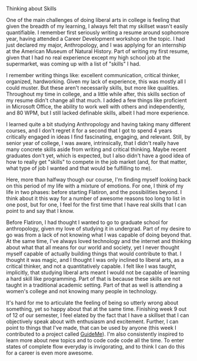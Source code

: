 Thinking about Skills

One of the main challenges of doing liberal arts in college is feeling that given the breadth of my learning, I always felt that my skillset wasn't easily quantifiable. I remember first seriously writing a resume around sophomore year, having attended a Career Development workshop on the topic. I had just declared my major, Anthropology, and I was applying for an internship at the American Museum of Natural History. Part of writing my first resume, given that I had no real experience except my high school job at the supermarket, was coming up with a list of "skills" I had. 

I remember writing things like: excellent communication, critical thinker, organized, hardworking. Given my lack of experience, this was mostly all I could muster. But these aren't necessarily skills, but more like qualities. Throughout my time in college, and a little while after, this skills section of my resume didn't change all that much. I added a few things like proficient in Microsoft Office, the ability to work well with others and independently, and 80 WPM, but I still lacked definable skills, albeit I had more experience.

I learned quite a bit studying Anthropology and having taking many different courses, and I don't regret it for a second that I got to spend 4 years critically engaged in ideas I find fascinating, engaging, and relevant. Still, by senior year of college, I was aware, intrinsically, that I didn't really have many concrete skills aside from writing and critical thinking. Maybe recent graduates don't yet, which is expected, but I also didn't have a good idea of how to really get "skills" to compete in the job market (and, for that matter, what type of job I wanted and that would be fulfilling to me).

Here, more than halfway though our course, I'm finding myself looking back on this period of my life with a mixture of emotions. For one, I think of my life in two phases: before starting Flatiron, and the possibilities beyond. I think about it this way for a number of awesome reasons too long to list in one post, but for one, I feel for the first time that I have real skills that I can point to and say that I know. 

Before Flatiron, I had thought I wanted to go to graduate school for anthropology, given my love of studying it in undergrad. Part of my desire to go was from a lack of not knowing what I was capable of doing beyond that. At the same time, I've always loved technology and the internet and thinking about what that all means for our world and society, yet I never thought myself capable of actually building things that would contribute to that. I thought it was magic, and I thought I was only inclined to liberal arts, as a critical thinker, and not a quantitatively capable. I felt like I was taught, implicitly, that studying liberal arts meant I would not be capable of learning a hard skill like programming. Part of that is because these skills are not taught in a traditional academic setting. Part of that as well is attending a women's college and not knowing many people in technology. 

It's hard for me to articulate the feeling of being so utterly wrong about something, yet so happy about that at the same time. Finishing week 9 out of 12 of our semester, I feel elated by the fact that I have a skillset that I can objectively speak about with enthusiasm and excitement. Further, I can point to things that I've made, that can be used by anyone (this week I contributed to a project called <a href="http://guideme.herokuapp.com/">GuideMe</a>). I'm also consistently inspired to learn more about new topics and to code code code all the time. To enter states of complete flow everyday is invigorating, and to think I can do this for a career is even more awesome.